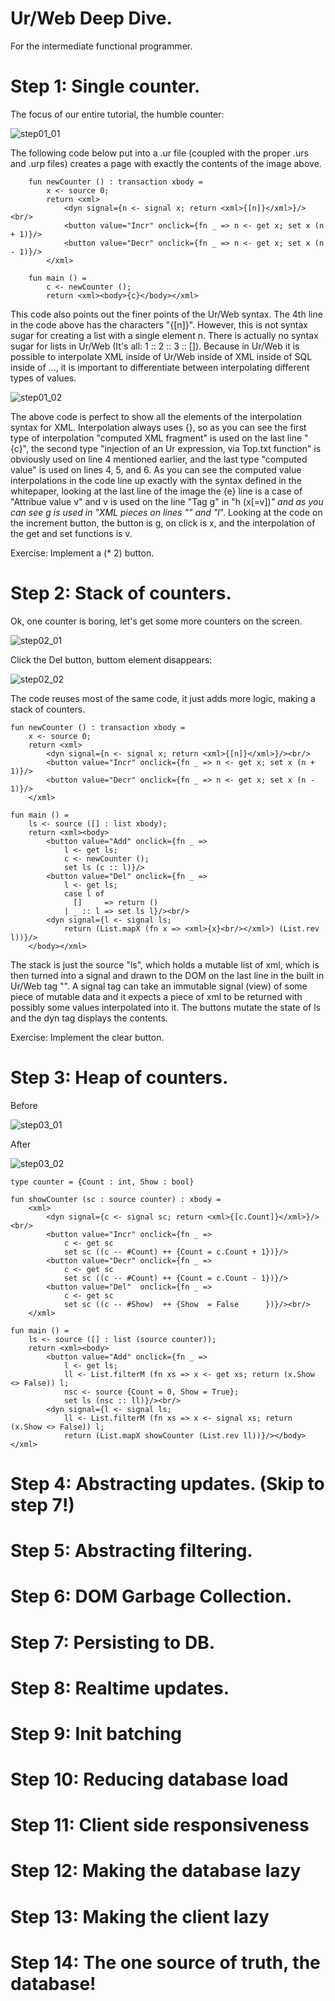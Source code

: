 # Ur/Web Deep Dive.

For the intermediate functional programmer.

# Step 1: Single counter.

The focus of our entire tutorial, the humble counter:

![step01_01](https://i.imgur.com/awyUikP.png, "One counter")

The following code below put into a .ur file (coupled with the proper .urs and .urp files) creates a page with exactly the contents of the image above.

```urweb
    fun newCounter () : transaction xbody =
		x <- source 0;
		return <xml>
			<dyn signal={n <- signal x; return <xml>{[n]}</xml>}/><br/>
			<button value="Incr" onclick={fn _ => n <- get x; set x (n + 1)}/>
			<button value="Decr" onclick={fn _ => n <- get x; set x (n - 1)}/>
		</xml>
	       
    fun main () =
		c <- newCounter ();
		return <xml><body>{c}</body></xml>
```

This code also points out the finer points of the Ur/Web syntax. The 4th line in the code above has the characters "{[n]}". However, this is not syntax sugar for creating a list with a single element n. There is actually no syntax sugar for lists in Ur/Web (It's all: 1 :: 2 :: 3 :: []). Because in Ur/Web it is possible to interpolate XML inside of Ur/Web inside of XML inside of SQL inside of ..., it is important to differentiate between interpolating different types of values.

![step01_02](https://i.imgur.com/07fygYa.png, "XML & Ur interpolation")

The above code is perfect to show all the elements of the interpolation syntax for XML. Interpolation always uses {}, so as you can see the first type of interpolation "computed XML fragment" is used on the last line "<body>{c}</body>", the second type "injection of an Ur expression, via Top.txt function" is obviously used on line 4 mentioned earlier, and the last type "computed value" is used on lines 4, 5, and 6. As you can see the computed value interpolations in the code line up exactly with the syntax defined in the whitepaper, looking at the last line of the image the {e} line is a case of "Attribue value v" and v is used on the line "Tag g" in "h (x[=v])*" and as you can see g is used in "XML pieces on lines "<g/>" and "<g>l*</x>". Looking at the code on the increment button, the button is g, on click is x, and the interpolation of the get and set functions is v.

Exercise: Implement a (* 2) button.

# Step 2: Stack of counters.

Ok, one counter is boring, let's get some more counters on the screen.

![step02_01](https://i.imgur.com/nrcSodf.png, "Stack")

Click the Del button, buttom element disappears:

![step02_02](https://i.imgur.com/lplNc7t.png, "Stack after")

The code reuses most of the same code, it just adds more logic, making a stack of counters.

    fun newCounter () : transaction xbody =
        x <- source 0;
        return <xml>
            <dyn signal={n <- signal x; return <xml>{[n]}</xml>}/><br/>
            <button value="Incr" onclick={fn _ => n <- get x; set x (n + 1)}/>
			<button value="Decr" onclick={fn _ => n <- get x; set x (n - 1)}/>
		</xml>
	       
    fun main () =
		ls <- source ([] : list xbody);
		return <xml><body>
			<button value="Add" onclick={fn _ =>
				l <- get ls;
				c <- newCounter ();
				set ls (c :: l)}/>
			<button value="Del" onclick={fn _ =>
				l <- get ls;
				case l of
				  []     => return ()
				| _ :: l => set ls l}/><br/>
			<dyn signal={l <- signal ls;
				return (List.mapX (fn x => <xml>{x}<br/></xml>) (List.rev l))}/>
	    </body></xml>

The stack is just the source "ls", which holds a mutable list of xml, which is then turned into a signal and drawn to the DOM on the last line in the built in Ur/Web tag "<dyn signal/>". A signal tag can take an immutable signal (view) of some piece of mutable data and it expects a piece of xml to be returned with possibly some values interpolated into it. The buttons mutate the state of ls and the dyn tag displays the contents.

Exercise: Implement the clear button.

# Step 3: Heap of counters.

Before

![step03_01](https://i.imgur.com/vvDgakW.png, "Heap")

After

![step03_02](https://i.imgur.com/xppjMZa.png, "Heap after")

	type counter = {Count : int, Show : bool}

	fun showCounter (sc : source counter) : xbody =
		<xml>
			<dyn signal={c <- signal sc; return <xml>{[c.Count]}</xml>}/><br/>
			<button value="Incr" onclick={fn _ => 
				c <- get sc
				set sc ((c -- #Count) ++ {Count = c.Count + 1})}/>
			<button value="Decr" onclick={fn _ =>
				c <- get sc
				set sc ((c -- #Count) ++ {Count = c.Count - 1})}/>
			<button value="Del"  onclick={fn _ => 
				c <- get sc
				set sc ((c -- #Show)  ++ {Show  = False      })}/><br/>
		</xml>
	       
	fun main () =
		ls <- source ([] : list (source counter));
		return <xml><body>
			<button value="Add" onclick={fn _ =>
				l <- get ls;
				ll <- List.filterM (fn xs => x <- get xs; return (x.Show <> False)) l;
				nsc <- source {Count = 0, Show = True};
				set ls (nsc :: ll)}/><br/>
			<dyn signal={l <- signal ls;
				ll <- List.filterM (fn xs => x <- signal xs; return (x.Show <> False)) l;
				return (List.mapX showCounter (List.rev ll))}/></body></xml>

# Step 4: Abstracting updates. (Skip to step 7!)

# Step 5: Abstracting filtering.

# Step 6: DOM Garbage Collection.

# Step 7: Persisting to DB.

# Step 8: Realtime updates.

# Step 9: Init batching

# Step 10: Reducing database load

# Step 11: Client side responsiveness

# Step 12: Making the database lazy

# Step 13: Making the client lazy

# Step 14: The one source of truth, the database!
